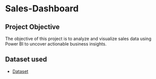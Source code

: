 # Sales-Dashboard
## Project Objective
The objective of this project is to analyze and visualize sales data using Power BI to uncover actionable business insights.
## Dataset used
- <a href="https://github.com/Bharati-M/Sales-Dashboard/blob/main/Sales%20and%20Profit%20Data.xlsx">Dataset</a>
